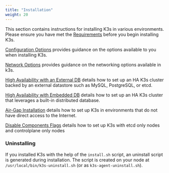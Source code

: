 ```yaml
---
title: "Installation"
weight: 20
---
```


This section contains instructions for installing K3s in various environments. Please ensure you have met the [Requirements](requirements.md) before you begin installing K3s.

[Configuration Options](configuration.md) provides guidance on the options available to you when installing K3s.

[Network Options](network-options.md) provides guidance on the networking options available in k3s.

[High Availability with an External DB](ha.md) details how to set up an HA K3s cluster backed by an external datastore such as MySQL, PostgreSQL, or etcd.

[High Availability with Embedded DB](ha-embedded.md) details how to set up an HA K3s cluster that leverages a built-in distributed database.

[Air-Gap Installation](airgap.md) details how to set up K3s in environments that do not have direct access to the Internet.

[Disable Components Flags](disable-flags.md) details how to set up K3s with etcd only nodes and controlplane only nodes

### Uninstalling

If you installed K3s with the help of the `install.sh` script, an uninstall script is generated during installation. The script is created on your node at `/usr/local/bin/k3s-uninstall.sh` (or as `k3s-agent-uninstall.sh`).
